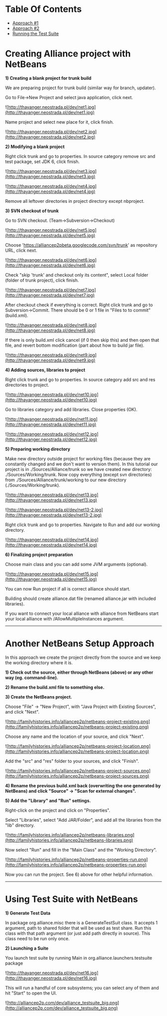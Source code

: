 # Table Of Contents #
  * [Approach #1](DevNetBeans#Creating_Alliance_project_with_NetBeans.md)
  * [Approach #2](DevNetBeans#Another_NetBeans_Setup_Approach.md)
  * [Running the Test Suite](DevNetBeans#Using_Test_Suite_with_NetBeans.md)


# Creating Alliance project with NetBeans #

**1) Creating a blank project for trunk build**

We are preparing project for trunk build (similar way for branch, updater).

Go to File->New Project and select java application, click next.

![http://thayanger.neostrada.pl/dev/net1.jpg](http://thayanger.neostrada.pl/dev/net1.jpg)

Name project and select new place for it, click finish.

![http://thayanger.neostrada.pl/dev/net2.jpg](http://thayanger.neostrada.pl/dev/net2.jpg)

**2) Modifying a blank project**

Right click trunk and go to properties. In source category remove src and test package, set JDK 6, click finish.

![http://thayanger.neostrada.pl/dev/net3.jpg](http://thayanger.neostrada.pl/dev/net3.jpg)

![http://thayanger.neostrada.pl/dev/net4.jpg](http://thayanger.neostrada.pl/dev/net4.jpg)

Remove all leftover directories in project directory except nbproject.

**3) SVN checkout of trunk**

Go to SVN checkout. (Team->Subversion->Checkout)

![http://thayanger.neostrada.pl/dev/net5.jpg](http://thayanger.neostrada.pl/dev/net5.jpg)

Choose 'https://alliancep2pbeta.googlecode.com/svn/trunk' as repository URL, click next.

![http://thayanger.neostrada.pl/dev/net6.jpg](http://thayanger.neostrada.pl/dev/net6.jpg)

Check "skip 'trunk' and checkout only its content", select Local folder (folder of trunk project), click finish.

![http://thayanger.neostrada.pl/dev/net7.jpg](http://thayanger.neostrada.pl/dev/net7.jpg)

After checkout check if everything is correct. Right click trunk and go to Subversion->Commit. There should be 0 or 1 file in "Files to to commit" (build.xml).

![http://thayanger.neostrada.pl/dev/net8.jpg](http://thayanger.neostrada.pl/dev/net8.jpg)

If there is only build.xml click cancel (if 0 then skip this) and then open that file, and revert bottom modification (part about how to build jar file).

![http://thayanger.neostrada.pl/dev/net9.jpg](http://thayanger.neostrada.pl/dev/net9.jpg)

**4) Adding sources, libraries to project**

Right click trunk and go to properties.
In source category add src and res directories to project.

![http://thayanger.neostrada.pl/dev/net10.jpg](http://thayanger.neostrada.pl/dev/net10.jpg)

Go to libraries category and add libraries. Close properties (OK).

![http://thayanger.neostrada.pl/dev/net11.jpg](http://thayanger.neostrada.pl/dev/net11.jpg)

![http://thayanger.neostrada.pl/dev/net12.jpg](http://thayanger.neostrada.pl/dev/net12.jpg)

**5) Preparing working directory**

Make new directory outside project for working files (because they are constantly changed and we don't want to version them).
In this tutorial our project is in ./Sources/Alliance/trunk so we have created new directory: ./Sources/Working/trunk. Now copy everything (except svn directories) from ./Sources/Alliance/trunk/working to our new directory (./Sources/Working/trunk).

![http://thayanger.neostrada.pl/dev/net13.jpg](http://thayanger.neostrada.pl/dev/net13.jpg)

![http://thayanger.neostrada.pl/dev/net13-2.jpg](http://thayanger.neostrada.pl/dev/net13-2.jpg)

Right click trunk and go to properties. Navigate to Run and add our working directory.

![http://thayanger.neostrada.pl/dev/net14.jpg](http://thayanger.neostrada.pl/dev/net14.jpg)


**6) Finalizing project preparation**

Choose main class and you can add some JVM arguments (optional).

![http://thayanger.neostrada.pl/dev/net15.jpg](http://thayanger.neostrada.pl/dev/net15.jpg)

You can now Run project if all is correct alliance should start.

Building should create alliance.dat file (renamed alliance.jar with included libraries).

If you want to connect your local alliance with alliance from NetBeans start your local alliance with /AllowMultipleInstances argument.







---


# Another NetBeans Setup Approach #

In this approach we create the project directly from the source and we keep the working directory where it is.

**1) Check out the source, either through NetBeans (above) or any other way (eg. command-line).**

**2) Rename the build.xml file to something else.**

**3) Create the NetBeans project.**

Choose "File" -> "New Project", with "Java Project with Existing Sources", and click "Next".

![http://familyhistories.info/alliancep2p/netbeans-project-existing.png](http://familyhistories.info/alliancep2p/netbeans-project-existing.png)

Choose any name and the location of your source, and click "Next".

![http://familyhistories.info/alliancep2p/netbeans-project-location.png](http://familyhistories.info/alliancep2p/netbeans-project-location.png)

Add the "src" and "res" folder to your sources, and click "Finish".

![http://familyhistories.info/alliancep2p/netbeans-project-sources.png](http://familyhistories.info/alliancep2p/netbeans-project-sources.png)

**4) Rename the previous build.xml back (overwriting the one generated by NetBeans) and click "Source" -> "Scan for external changes".**

**5) Add the "Library" and "Run" settings.**

Right-click on the project and click on "Properties".

Select "Libraries", select "Add JAR/Folder", and add all the libraries from the "lib" directory.

![http://familyhistories.info/alliancep2p/netbeans-libraries.png](http://familyhistories.info/alliancep2p/netbeans-libraries.png)

Now select "Run" and fill in the "Main Class" and the "Working Directory".

![http://familyhistories.info/alliancep2p/netbeans-properties-run.png](http://familyhistories.info/alliancep2p/netbeans-properties-run.png)

Now you can run the project.  See 6) above for other helpful information.







---


# Using Test Suite with NetBeans #

**1) Generate Test Data**

In package org.alliance.misc there is a GenerateTestSuit class. It accepts 1 argument, path to shared folder that will be used as test share. Run this class with that path argument (or just add path directly in source). This class need to be run only once.

**2) Launching a Suite**

You launch test suite by running Main in org.alliance.launchers.testsuite package

![http://thayanger.neostrada.pl/dev/net16.jpg](http://thayanger.neostrada.pl/dev/net16.jpg)

This will run a handful of core subsystems; you can select any of them and hit "Start" to open the UI.

![http://alliancep2p.com/dev/alliance_testsuite_big.png](http://alliancep2p.com/dev/alliance_testsuite_big.png)